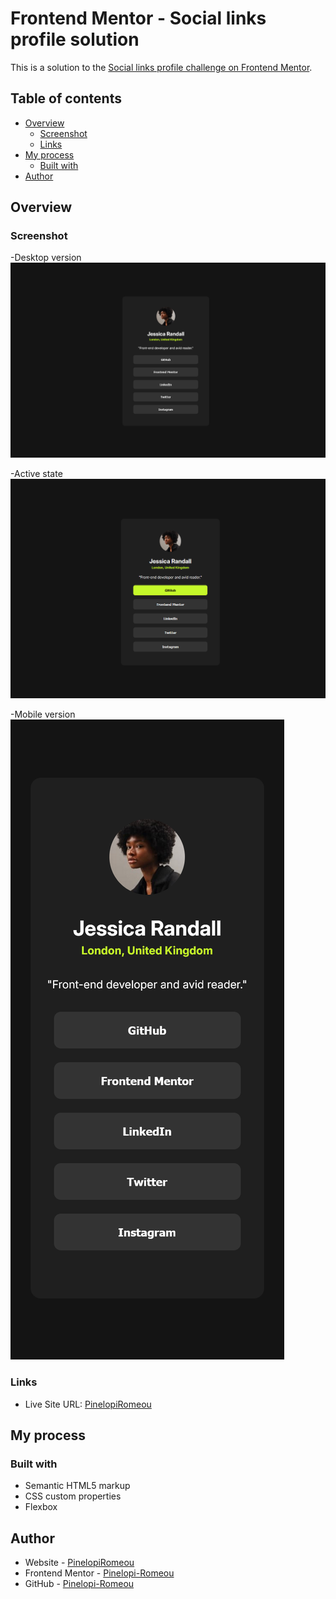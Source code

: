 # Frontend Mentor - Social links profile solution

This is a solution to the [Social links profile challenge on Frontend Mentor](https://www.frontendmentor.io/challenges/social-links-profile-UG32l9m6dQ).

## Table of contents

- [Overview](#overview)
  - [Screenshot](#screenshot)
  - [Links](#links)
- [My process](#my-process)
  - [Built with](#built-with)
- [Author](#author)

## Overview

### Screenshot

-Desktop version
![](./screenshots/desktop.png)

-Active state
![](./screenshots/active.png)

-Mobile version
![](./screenshots/mobile.png)

### Links

<!-- - Solution URL: [Add solution URL here](https://your-solution-url.com) -->
- Live Site URL: [PinelopiRomeou](https://pinelopi-romeou.netlify.app)

## My process

### Built with

- Semantic HTML5 markup
- CSS custom properties
- Flexbox

## Author

- Website - [PinelopiRomeou](https://pinelopi-romeou.netlify.app)
- Frontend Mentor - [Pinelopi-Romeou](https://www.frontendmentor.io/profile/Pinelopi-Romeou)
- GitHub - [Pinelopi-Romeou](https://github.com/Pinelopi-Romeou)
